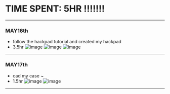 # TIME SPENT: 5HR !!!!!!!

---

### MAY16th
- follow the hackpad tutorial and created my hackpad
- 3.5hr
![image](https://hc-cdn.hel1.your-objectstorage.com/s/v3/0f6fcb4b5fb79b1f03ee982af24b9c652acc7203_sch.png)
![image](https://hc-cdn.hel1.your-objectstorage.com/s/v3/c66eefae87f0c78cb1d6295b94e3236d91eeb2cf_bom.png
)
![image](https://hc-cdn.hel1.your-objectstorage.com/s/v3/bb8cecf717308e50aa692ebb2905a667c9b232bc_real_pcb.png)

---

### MAY17th
- cad my case ~
- 1.5hr
![image](https://hc-cdn.hel1.your-objectstorage.com/s/v3/00e0055d46c5ced509c22792c8ccbcc52d374559_case_w__pcb.png)
![image](https://hc-cdn.hel1.your-objectstorage.com/s/v3/15b02336f3e01b7c5ac4dced6543cf74c6c122f5_pcb.png)
---
